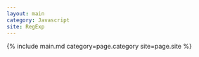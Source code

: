 ```yaml
---
layout: main
category: Javascript
site: RegExp
---
```

{% include main.md category=page.category site=page.site %}